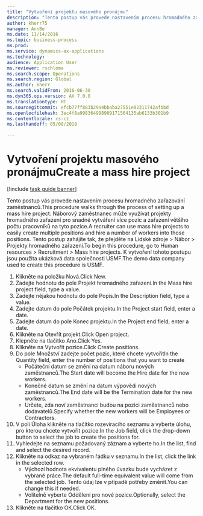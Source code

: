 ```yaml
--- 
title: "Vytvoření projektu masového pronájmu"
description: "Tento postup vás provede nastavením procesu hromadného zařazování zaměstnanců."
author: kherr75
manager: AnnBe
ms.date: 11/14/2016
ms.topic: business-process
ms.prod: 
ms.service: dynamics-ax-applications
ms.technology: 
audience: Application User
ms.reviewer: rschloma
ms.search.scope: Operations
ms.search.region: Global
ms.author: kherr
ms.search.validFrom: 2016-06-30
ms.dyn365.ops.version: AX 7.0.0
ms.translationtype: HT
ms.sourcegitcommit: efcb77ff883b29a4bbaba27551e02311742afbbd
ms.openlocfilehash: 3ec4f8a998364998909171564135ab6133b301b9
ms.contentlocale: cs-cz
ms.lasthandoff: 05/08/2018

---
```

# <a name="create-a-mass-hire-project"></a><span data-ttu-id="19f68-103">Vytvoření projektu masového pronájmu</span><span class="sxs-lookup"><span data-stu-id="19f68-103">Create a mass hire project</span></span>

[!include [task guide banner](../../includes/task-guide-banner.md)]

<span data-ttu-id="19f68-104">Tento postup vás provede nastavením procesu hromadného zařazování zaměstnanců.</span><span class="sxs-lookup"><span data-stu-id="19f68-104">This procedure walks through the process of setting up a mass hire project.</span></span> <span data-ttu-id="19f68-105">Náborový zaměstnanec může využívat projekty hromadného zařazení pro snadné vytváření více pozic a zařazení většího počtu pracovníků na tyto pozice.</span><span class="sxs-lookup"><span data-stu-id="19f68-105">A recruiter can use mass hire projects to easily create multiple positions and hire a number of workers into those positions.</span></span> <span data-ttu-id="19f68-106">Tento postup zahájíte tak, že přejděte na Lidské zdroje > Nábor > Projekty hromadného zařazení.</span><span class="sxs-lookup"><span data-stu-id="19f68-106">To begin this procedure, go to Human resources > Recruitment > Mass hire projects.</span></span> <span data-ttu-id="19f68-107">K vytvoření tohoto postupu jsou použita ukázková data společnosti USMF.</span><span class="sxs-lookup"><span data-stu-id="19f68-107">The demo data company used to create this procedure is USMF.</span></span>

1. <span data-ttu-id="19f68-108">Klikněte na položku Nová.</span><span class="sxs-lookup"><span data-stu-id="19f68-108">Click New.</span></span>
2. <span data-ttu-id="19f68-109">Zadejte hodnotu do pole Projekt hromadného zařazení.</span><span class="sxs-lookup"><span data-stu-id="19f68-109">In the Mass hire project field, type a value.</span></span>
3. <span data-ttu-id="19f68-110">Zadejte nějakou hodnotu do pole Popis.</span><span class="sxs-lookup"><span data-stu-id="19f68-110">In the Description field, type a value.</span></span>
4. <span data-ttu-id="19f68-111">Zadejte datum do pole Počátek projektu.</span><span class="sxs-lookup"><span data-stu-id="19f68-111">In the Project start field, enter a date.</span></span>
5. <span data-ttu-id="19f68-112">Zadejte datum do pole Konec projektu.</span><span class="sxs-lookup"><span data-stu-id="19f68-112">In the Project end field, enter a date.</span></span>
6. <span data-ttu-id="19f68-113">Klikněte na Otevřít projekt.</span><span class="sxs-lookup"><span data-stu-id="19f68-113">Click Open project.</span></span>
7. <span data-ttu-id="19f68-114">Klepněte na tlačítko Ano.</span><span class="sxs-lookup"><span data-stu-id="19f68-114">Click Yes.</span></span>
8. <span data-ttu-id="19f68-115">Klikněte na Vytvořit pozice.</span><span class="sxs-lookup"><span data-stu-id="19f68-115">Click Create positions.</span></span>
9. <span data-ttu-id="19f68-116">Do pole Množství zadejte počet pozic, které chcete vytvořit</span><span class="sxs-lookup"><span data-stu-id="19f68-116">In the Quantity field, enter the number of positions that you want to create</span></span>
    * <span data-ttu-id="19f68-117">Počáteční datum se změní na datum náboru nových zaměstnanců.</span><span class="sxs-lookup"><span data-stu-id="19f68-117">The Start date will become the Hire date for the new workers.</span></span>  
    * <span data-ttu-id="19f68-118">Konečné datum se změní na datum výpovědi nových zaměstnanců.</span><span class="sxs-lookup"><span data-stu-id="19f68-118">The End date will be the Termination date for the new workers.</span></span>  
    * <span data-ttu-id="19f68-119">Určete, zda noví zaměstnanci budou na pozici zaměstnanců nebo dodavatelů.</span><span class="sxs-lookup"><span data-stu-id="19f68-119">Specify whether the new workers will be Employees or Contractors.</span></span>  
10. <span data-ttu-id="19f68-120">V poli Úloha klikněte na tlačítko rozevíracího seznamu a vyberte úlohu, pro kterou chcete vytvořit pozice.</span><span class="sxs-lookup"><span data-stu-id="19f68-120">In the Job field, click the drop-down button to select the job to create the positions for.</span></span>
11. <span data-ttu-id="19f68-121">Vyhledejte na seznamu požadovaný záznam a vyberte ho.</span><span class="sxs-lookup"><span data-stu-id="19f68-121">In the list, find and select the desired record.</span></span>
12. <span data-ttu-id="19f68-122">Klikněte na odkaz na vybraném řádku v seznamu.</span><span class="sxs-lookup"><span data-stu-id="19f68-122">In the list, click the link in the selected row.</span></span>
    * <span data-ttu-id="19f68-123">Výchozí hodnota ekvivalentu plného úvazku bude vycházet z vybrané práce.</span><span class="sxs-lookup"><span data-stu-id="19f68-123">The default full-time equivalent value will come from the selected job.</span></span> <span data-ttu-id="19f68-124">Tento údaj lze v případě potřeby změnit.</span><span class="sxs-lookup"><span data-stu-id="19f68-124">You can change this if needed.</span></span>  
    * <span data-ttu-id="19f68-125">Volitelně vyberte Oddělení pro nové pozice.</span><span class="sxs-lookup"><span data-stu-id="19f68-125">Optionally, select the Department for the new positions.</span></span>  
13. <span data-ttu-id="19f68-126">Klikněte na tlačítko OK.</span><span class="sxs-lookup"><span data-stu-id="19f68-126">Click OK.</span></span>


